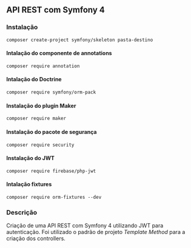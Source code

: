 ## API REST com Symfony 4

### Instalação

`composer create-project symfony/skeleton pasta-destino`

#### Intalação do componente de annotations

`composer require annotation`

#### Intalação do Doctrine

`composer require symfony/orm-pack`

#### Instalação do plugin Maker

`composer require maker`

#### Instalação do pacote de segurança

`composer require security`

#### Instalação do JWT

`composer require firebase/php-jwt`

#### Intalação fixtures

`composer require orm-fixtures --dev`

### Descrição

Criação de uma API REST com Symfony 4 utilizando JWT para autenticação.
Foi utilizado o padrão de projeto _Template Method_ para a criação dos controllers.